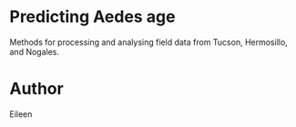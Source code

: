 # Predicting Aedes age

 Methods for processing and analysing field data from Tucson, Hermosillo, and Nogales. 


# Author

Eileen
